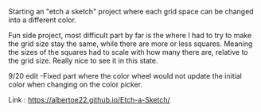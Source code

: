 Starting an "etch a sketch" project where each grid space can be changed into a different color.

Fun side project, most difficult part by far is the where I had to try to make the grid size stay the same,
while there are more or less squares. Meaning the sizes of the squares had to scale with how many there are, relative
to the grid size. Really nice to see it in this state. 

9/20 edit
-Fixed part where the color wheel would not update the initial color when changing on the color picker.


Link :
https://albertoe22.github.io/Etch-a-Sketch/